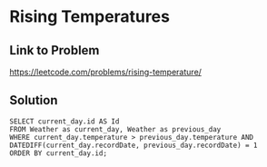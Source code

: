 # Rising Temperatures

## Link to Problem
https://leetcode.com/problems/rising-temperature/

## Solution
```
SELECT current_day.id AS Id
FROM Weather as current_day, Weather as previous_day
WHERE current_day.temperature > previous_day.temperature AND DATEDIFF(current_day.recordDate, previous_day.recordDate) = 1
ORDER BY current_day.id;
```
